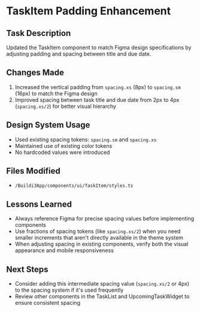 # TaskItem Padding Enhancement

## Task Description

Updated the TaskItem component to match Figma design specifications by adjusting padding and spacing between title and due date.

## Changes Made

1. Increased the vertical padding from `spacing.xs` (8px) to `spacing.sm` (16px) to match the Figma design
2. Improved spacing between task title and due date from 2px to 4px (`spacing.xs/2`) for better visual hierarchy

## Design System Usage

- Used existing spacing tokens: `spacing.sm` and `spacing.xs`
- Maintained use of existing color tokens
- No hardcoded values were introduced

## Files Modified

- `/Buildi3App/components/ui/TaskItem/styles.ts`

## Lessons Learned

- Always reference Figma for precise spacing values before implementing components
- Use fractions of spacing tokens (like `spacing.xs/2`) when you need smaller increments that aren't directly available in the theme system
- When adjusting spacing in existing components, verify both the visual appearance and mobile responsiveness

## Next Steps

- Consider adding this intermediate spacing value (`spacing.xs/2` or 4px) to the spacing system if it's used frequently
- Review other components in the TaskList and UpcomingTaskWidget to ensure consistent spacing
